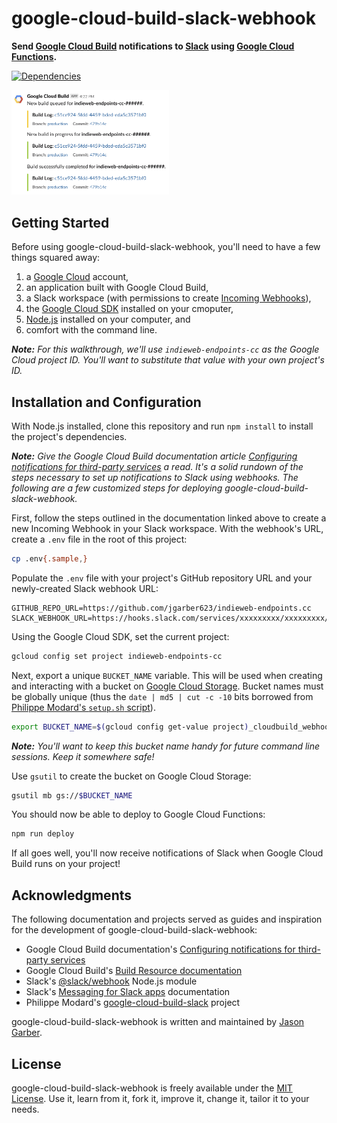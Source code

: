 # google-cloud-build-slack-webhook

**Send [Google Cloud Build](https://cloud.google.com/cloud-build/) notifications to [Slack](https://slack.com) using [Google Cloud Functions](https://cloud.google.com/functions/).**

[![Dependencies](https://img.shields.io/depfu/jgarber623/google-cloud-build-slack-webhook.svg?style=for-the-badge)](https://depfu.com/github/jgarber623/google-cloud-build-slack-webhook)

<img src="https://raw.githubusercontent.com/jgarber623/google-cloud-build-slack-webhook/master/screenshot.png" alt="Screenshot of a Slack channel displaying Google Cloud Build notifications" width="50%">

## Getting Started

Before using google-cloud-build-slack-webhook, you'll need to have a few things squared away:

1. a [Google Cloud](https://cloud.google.com) account,
1. an application built with Google Cloud Build,
1. a Slack workspace (with permissions to create [Incoming Webhooks](https://api.slack.com/incoming-webhooks)),
1. the [Google Cloud SDK](https://cloud.google.com/sdk/docs/) installed on your cmoputer,
1. [Node.js](https://nodejs.org) installed on your computer, and
1. comfort with the command line.

_**Note:** For this walkthrough, we'll use `indieweb-endpoints-cc` as the Google Cloud project ID. You'll want to substitute that value with your own project's ID._

## Installation and Configuration

With Node.js installed, clone this repository and run `npm install` to install the project's dependencies.

_**Note:** Give the Google Cloud Build documentation article [Configuring notifications for third-party services](https://cloud.google.com/cloud-build/docs/configure-third-party-notifications) a read. It's a solid rundown of the steps necessary to set up notifications to Slack using webhooks. The following are a few customized steps for deploying google-cloud-build-slack-webhook._

First, follow the steps outlined in the documentation linked above to create a new Incoming Webhook in your Slack workspace. With the webhook's URL, create a `.env` file in the root of this project:

```bash
cp .env{.sample,}
```

Populate the `.env` file with your project's GitHub repository URL and your newly-created Slack webhook URL:

```text
GITHUB_REPO_URL=https://github.com/jgarber623/indieweb-endpoints.cc
SLACK_WEBHOOK_URL=https://hooks.slack.com/services/xxxxxxxxx/xxxxxxxxx/xxxxxxxxxxxxxxxxxxxxxxxx
```

Using the Google Cloud SDK, set the current project:

```bash
gcloud config set project indieweb-endpoints-cc
```

Next, export a unique `BUCKET_NAME` variable. This will be used when creating and interacting with a bucket on [Google Cloud Storage](https://cloud.google.com/storage/). Bucket names must be globally unique (thus the `date | md5 | cut -c -10` bits borrowed from [Philippe Modard's `setup.sh` script](https://github.com/Philmod/google-cloud-build-slack/blob/master/setup.sh)).

```bash
export BUCKET_NAME=$(gcloud config get-value project)_cloudbuild_webhook_$(date | md5 | cut -c -10)
```

_**Note:** You'll want to keep this bucket name handy for future command line sessions. Keep it somewhere safe!_

Use `gsutil` to create the bucket on Google Cloud Storage:

```bash
gsutil mb gs://$BUCKET_NAME
```

You should now be able to deploy to Google Cloud Functions:

```bash
npm run deploy
```

If all goes well, you'll now receive notifications of Slack when Google Cloud Build runs on your project!

## Acknowledgments

The following documentation and projects served as guides and inspiration for the development of google-cloud-build-slack-webhook:

- Google Cloud Build documentation's [Configuring notifications for third-party services](https://cloud.google.com/cloud-build/docs/configure-third-party-notifications)
- Google Cloud Build's [Build Resource documentation](https://cloud.google.com/cloud-build/docs/api/reference/rest/Shared.Types/Build)
- Slack's [@slack/webhook](https://slack.dev/node-slack-sdk/webhook) Node.js module
- Slack's [Messaging for Slack apps](https://api.slack.com/messaging) documentation
- Philippe Modard's [google-cloud-build-slack](https://github.com/Philmod/google-cloud-build-slack) project

google-cloud-build-slack-webhook is written and maintained by [Jason Garber](https://sixtwothree.org).

## License

google-cloud-build-slack-webhook is freely available under the [MIT License](https://opensource.org/licenses/MIT). Use it, learn from it, fork it, improve it, change it, tailor it to your needs.
